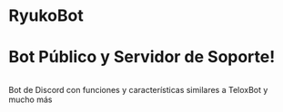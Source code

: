 # RyukoBot
# Bot Público y Servidor de Soporte!

<a href="https://discord.gg/TA4SwutuFK"><img src=""></a>

Bot de Discord con funciones y características similares a TeloxBot y mucho más
